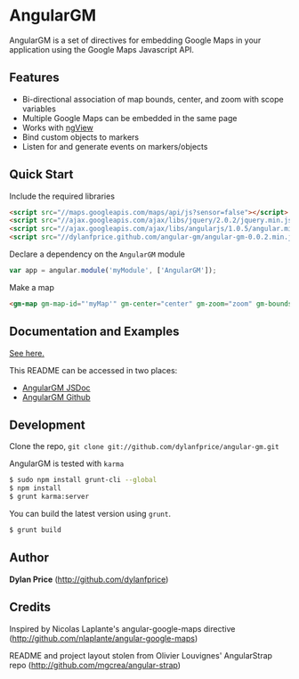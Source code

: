 # AngularGM

AngularGM is a set of directives for embedding Google Maps in your application using the Google Maps Javascript API.


## Features

+ Bi-directional association of map bounds, center, and zoom with scope variables
+ Multiple Google Maps can be embedded in the same page
+ Works with [ngView](http://docs.angularjs.org/api/ng.directive:ngView)
+ Bind custom objects to markers
+ Listen for and generate events on markers/objects


## Quick Start

Include the required libraries

```html
<script src="//maps.googleapis.com/maps/api/js?sensor=false"></script>
<script src="//ajax.googleapis.com/ajax/libs/jquery/2.0.2/jquery.min.js"></script>
<script src="//ajax.googleapis.com/ajax/libs/angularjs/1.0.5/angular.min.js"></script>
<script src="//dylanfprice.github.com/angular-gm/angular-gm-0.0.2.min.js"></script>
```

Declare a dependency on the `AngularGM` module

``` javascript
var app = angular.module('myModule', ['AngularGM']);
```

Make a map

```html
<gm-map gm-map-id="'myMap'" gm-center="center" gm-zoom="zoom" gm-bounds="bounds" style="width:500px;height:500px;"></gm-map>
```


## Documentation and Examples

[See here.](http://dylanfprice.github.com/angular-gm/docs/module-AngularGM.html)

This README can be accessed in two places:

+ [AngularGM JSDoc](http://dylanfprice.github.com/angular-gm/docs/)
+ [AngularGM Github](https://github.com/dylanfprice/angular-gm#angulargm)


## Development

Clone the repo, `git clone git://github.com/dylanfprice/angular-gm.git`

AngularGM is tested with `karma`

``` bash
$ sudo npm install grunt-cli --global
$ npm install
$ grunt karma:server
```

You can build the latest version using `grunt`.

``` bash
$ grunt build
```


## Author

**Dylan Price** (http://github.com/dylanfprice)


## Credits

Inspired by Nicolas Laplante's angular-google-maps directive (http://github.com/nlaplante/angular-google-maps)

README and project layout stolen from Olivier Louvignes' AngularStrap repo (http://github.com/mgcrea/angular-strap)
  

